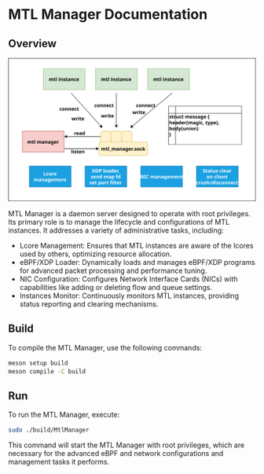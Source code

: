 # MTL Manager Documentation

## Overview

![design](manager-design.svg)

MTL Manager is a daemon server designed to operate with root privileges. Its primary role is to manage the lifecycle and configurations of MTL instances. It addresses a variety of administrative tasks, including:

- Lcore Management: Ensures that MTL instances are aware of the lcores used by others, optimizing resource allocation.
- eBPF/XDP Loader: Dynamically loads and manages eBPF/XDP programs for advanced packet processing and performance tuning.
- NIC Configuration: Configures Network Interface Cards (NICs) with capabilities like adding or deleting flow and queue settings.
- Instances Monitor: Continuously monitors MTL instances, providing status reporting and clearing mechanisms.

## Build

To compile the MTL Manager, use the following commands:

```bash
meson setup build
meson compile -C build
```

## Run

To run the MTL Manager, execute:

```bash
sudo ./build/MtlManager
```

This command will start the MTL Manager with root privileges, which are necessary for the advanced eBPF and network configurations and management tasks it performs.
